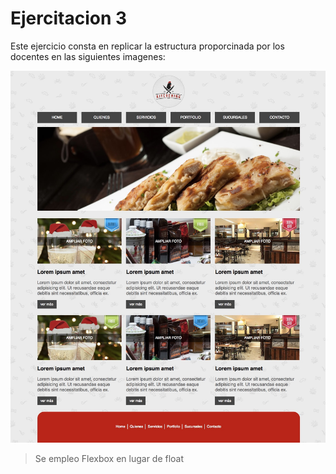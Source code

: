 # Ejercitacion 3
Este ejercicio consta en replicar la estructura proporcinada por los docentes en las siguientes imagenes:

![Kitchening](wireframes/01_preview[full-width].jpg)

> Se empleo Flexbox en lugar de float
